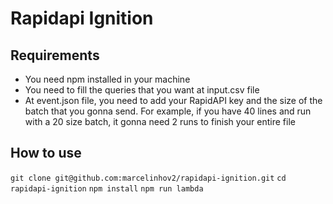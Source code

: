 # Rapidapi Ignition

## Requirements
* You need npm installed in your machine
* You need to fill the queries that you want at input.csv file
* At event.json file, you need to add your RapidAPI key and the size of the batch that you gonna send. For example, if you have 40 lines and run with a 20 size batch, it gonna need 2 runs to finish your entire file

## How to use

`git clone git@github.com:marcelinhov2/rapidapi-ignition.git`
`cd rapidapi-ignition`
`npm install`
`npm run lambda`